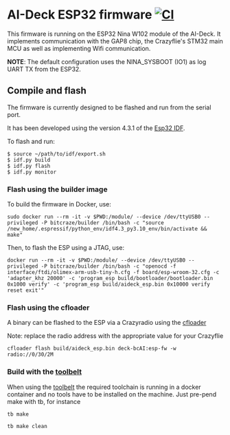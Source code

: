 # AI-Deck ESP32 firmware [![CI](https://github.com/bitcraze/aideck-esp-firmware/workflows/CI/badge.svg)](https://github.com/bitcraze/aideck-esp-firmware/actions?query=workflow%3ACI)

This firmware is running on the ESP32 Nina W102 module of the AI-Deck. It
implements communication with the GAP8 chip, the Crazyflie's STM32 main MCU as
well as implementing Wifi communication.

**NOTE**: The default configuration uses the NINA_SYSBOOT (IO1) as log UART TX from the ESP32.

## Compile and flash

The firmware is currently designed to be flashed and run from the serial port.

It has been developed using the version 4.3.1 of the [Esp32 IDF].

To flash and run:
```
$ source ~/path/to/idf/export.sh
$ idf.py build
$ idf.py flash
$ idf.py monitor
```

[Esp32 IDF]: https://github.com/espressif/esp-idf.git

### Flash using the builder image

To build the firmware in Docker, use:
```
sudo docker run --rm -it -v $PWD:/module/ --device /dev/ttyUSB0 --privileged -P bitcraze/builder /bin/bash -c "source /new_home/.espressif/python_env/idf4.3_py3.10_env/bin/activate && make"
```

Then, to flash the ESP using a JTAG, use:

```
docker run --rm -it -v $PWD:/module/ --device /dev/ttyUSB0 --privileged -P bitcraze/builder /bin/bash -c "openocd -f interface/ftdi/olimex-arm-usb-tiny-h.cfg -f board/esp-wroom-32.cfg -c 'adapter_khz 20000' -c 'program_esp build/bootloader/bootloader.bin 0x1000 verify' -c 'program_esp build/aideck_esp.bin 0x10000 verify reset exit'"
```

### Flash using the cfloader

A binary can be flashed to the ESP via a Crazyradio using the [cfloader](https://www.bitcraze.io/documentation/repository/crazyflie-clients-python/master/functional-areas/cfloader/)

Note: replace the radio address with the appropriate value for your Crazyflie

```
cfloader flash build/aideck_esp.bin deck-bcAI:esp-fw -w radio://0/30/2M
```

### Build with the [toolbelt](https://github.com/bitcraze/toolbelt)

When using the [toolbelt](https://github.com/bitcraze/toolbelt) the required toolchain is running in a docker container
and no tools have to be installed on the machine.
Just pre-pend make with tb, for instance

`tb make`

`tb make clean`
